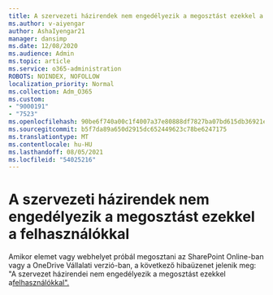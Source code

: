 ```yaml
---
title: A szervezeti házirendek nem engedélyezik a megosztást ezekkel a felhasználókkal
ms.author: v-aiyengar
author: AshaIyengar21
manager: dansimp
ms.date: 12/08/2020
ms.audience: Admin
ms.topic: article
ms.service: o365-administration
ROBOTS: NOINDEX, NOFOLLOW
localization_priority: Normal
ms.collection: Adm_O365
ms.custom:
- "9000191"
- "7523"
ms.openlocfilehash: 90be6f740a00c1f4007a37e80888df7827ba07bd615db36921ee8f01cc5ea05c
ms.sourcegitcommit: b5f7da89a650d2915dc652449623c78be6247175
ms.translationtype: MT
ms.contentlocale: hu-HU
ms.lasthandoff: 08/05/2021
ms.locfileid: "54025216"
---
```

# <a name="organizations-policies-do-not-allow-you-to-share-with-these-users"></a>A szervezeti házirendek nem engedélyezik a megosztást ezekkel a felhasználókkal

Amikor elemet vagy webhelyet próbál megosztani az SharePoint Online-ban vagy a OneDrive Vállalati verzió-ban, a következő hibaüzenet jelenik meg: "A szervezet házirendei nem engedélyezik a megosztást ezekkel a[felhasználókkal".](https://docs.microsoft.com/sharepoint/troubleshoot/sharing-and-permissions/organization-policies-do-not-allow-you-to-share-with-users-error)